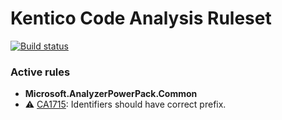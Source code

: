 # Kentico Code Analysis Ruleset

[![Build status](https://ci.appveyor.com/api/projects/status/h17txv85llgocrw0?svg=true)](https://ci.appveyor.com/project/kentico/codeanalysisruleset)


### Active rules

- **Microsoft.AnalyzerPowerPack.Common**
 - :warning: [CA1715](https://msdn.microsoft.com/library/ms182243.aspx): Identifiers should have correct prefix.
